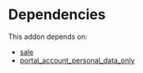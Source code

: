 # Dependencies

This addon depends on:

- [sale](../../../../../oca-ocb-sale/odoo-bringout-oca-ocb-sale)
- [portal_account_personal_data_only](../../../../../oca-financial/odoo-bringout-oca-account-invoicing-portal_account_personal_data_only)
